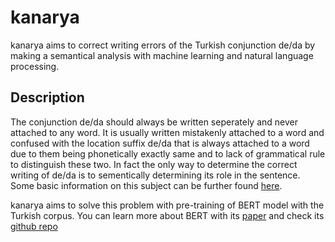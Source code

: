 # kanarya
kanarya aims to correct writing errors of the Turkish conjunction de/da by making a semantical analysis with machine learning and natural language processing.

## Description
The conjunction de/da should always be written seperately and never attached to any word. It is usually written mistakenly attached to a word and confused with the location suffix de/da that is always attached to a word due to them being phonetically exactly same and to lack of grammatical rule to distinguish these two. In fact the only way to determine the correct writing of de/da is to sementically determining its role in the sentence. Some basic information on this subject can be further found [here](https://fluentinturkish.com/grammar/conjunctions).

kanarya aims to solve this problem with pre-training of BERT model with the Turkish corpus. You can learn more about BERT with its [paper](https://arxiv.org/abs/1810.04805) and check its [github repo](https://github.com/google-research/bert)
